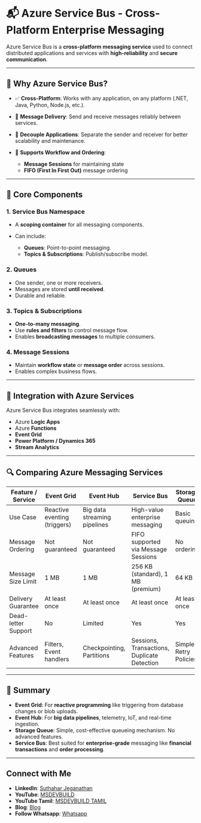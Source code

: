 

# 📬 Azure Service Bus - Cross-Platform Enterprise Messaging

Azure Service Bus is a **cross-platform messaging service** used to connect distributed applications and services with **high-reliability** and **secure communication**.

---

## 🚀 Why Azure Service Bus?

* ✅ **Cross-Platform**: Works with any application, on any platform (.NET, Java, Python, Node.js, etc.).
* 📩 **Message Delivery**: Send and receive messages reliably between services.
* 🔄 **Decouple Applications**: Separate the sender and receiver for better scalability and maintenance.
* 🧵 **Supports Workflow and Ordering**:

  * **Message Sessions** for maintaining state
  * **FIFO (First In First Out)** message ordering

---

## 🧱 Core Components

### 1. **Service Bus Namespace**

* A **scoping container** for all messaging components.
* Can include:

  * **Queues**: Point-to-point messaging.
  * **Topics & Subscriptions**: Publish/subscribe model.

### 2. **Queues**

* One sender, one or more receivers.
* Messages are stored **until received**.
* Durable and reliable.

### 3. **Topics & Subscriptions**

* **One-to-many messaging**.
* Use **rules and filters** to control message flow.
* Enables **broadcasting messages** to multiple consumers.

### 4. **Message Sessions**

* Maintain **workflow state** or **message order** across sessions.
* Enables complex business flows.

---

## 🧩 Integration with Azure Services

Azure Service Bus integrates seamlessly with:

* Azure **Logic Apps**
* Azure **Functions**
* **Event Grid**
* **Power Platform / Dynamics 365**
* **Stream Analytics**

---

## 🔍 Comparing Azure Messaging Services

| Feature / Service   | Event Grid                   | Event Hub                    | Service Bus                                 | Storage Queue         |
| ------------------- | ---------------------------- | ---------------------------- | ------------------------------------------- | --------------------- |
| Use Case            | Reactive eventing (triggers) | Big data streaming pipelines | High-value enterprise messaging             | Basic queuing         |
| Message Ordering    | Not guaranteed               | Not guaranteed               | FIFO supported via Message Sessions         | No ordering           |
| Message Size Limit  | 1 MB                         | 1 MB                         | 256 KB (standard), 1 MB (premium)           | 64 KB                 |
| Delivery Guarantee  | At least once                | At least once                | At least once                               | At least once         |
| Dead-letter Support | No                           | Limited                      | Yes                                         | Yes                   |
| Advanced Features   | Filters, Event handlers      | Checkpointing, Partitions    | Sessions, Transactions, Duplicate Detection | Simple Retry Policies |

---

## 📘 Summary

* **Event Grid**: For **reactive programming** like triggering from database changes or blob uploads.
* **Event Hub**: For **big data pipelines**, telemetry, IoT, and real-time ingestion.
* **Storage Queue**: Simple, cost-effective queueing mechanism. No advanced features.
* **Service Bus**: Best suited for **enterprise-grade** messaging like **financial transactions** and **order processing**.

---

 ## Connect with Me
- **LinkedIn**: [Suthahar Jeganathan](https://www.linkedin.com/in/jssuthahar/)
- **YouTube**: [MSDEVBUILD](https://www.youtube.com/@MSDEVBUILD)
- **YouTube Tamil**: [MSDEVBUILD TAMIL](https://www.youtube.com/@MSDEVBUILDTamil)
- **Blog**: [Blog](https://www.msdevbuild.com/)
- **Follow Whatsapp**: [Whatsapp](https://www.whatsapp.com/channel/0029Va5j2rHEFeXcTlUhQB0J)
